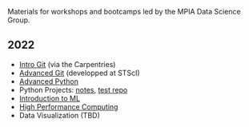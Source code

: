 Materials for workshops and bootcamps led by the MPIA Data Science Group.

## 2022

- [Intro Git](https://swcarpentry.github.io/git-novice/) (via the Carpentries)
- [Advanced Git](https://ivastar.github.io/advanced-git/) (developped at STScI)
- [Advanced Python](mpi-astronomy/data_science_training_materials/blob/master/files/advanced-python-solutions.ipynb)
- Python Projects: [notes](https://docs.google.com/document/d/1gHV4PHSxUCxbxcTKGq01JwF0e--JiNq5OCNE7rM_wMQ/edit?usp=sharing), [test repo](https://github.com/ivastar/structrure_test_repo)
- [Introduction to ML](mpi-astronomy/data_science_training_materials/blob/master/files/intro-ml.ipynb)
- [High Performance Computing](mpi-astronomy/data_science_training_materials/blob/master/files/advanced-sci-computing.ipynb)
- Data Visualization (TBD)
